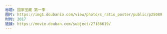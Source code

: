 ```yaml
---
标题: 国家宝藏 第一季
图片: https://img1.doubanio.com/view/photo/s_ratio_poster/public/p2508947440.jpg
时时: 2017
链接: https://movie.douban.com/subject/27186619/
---
```

